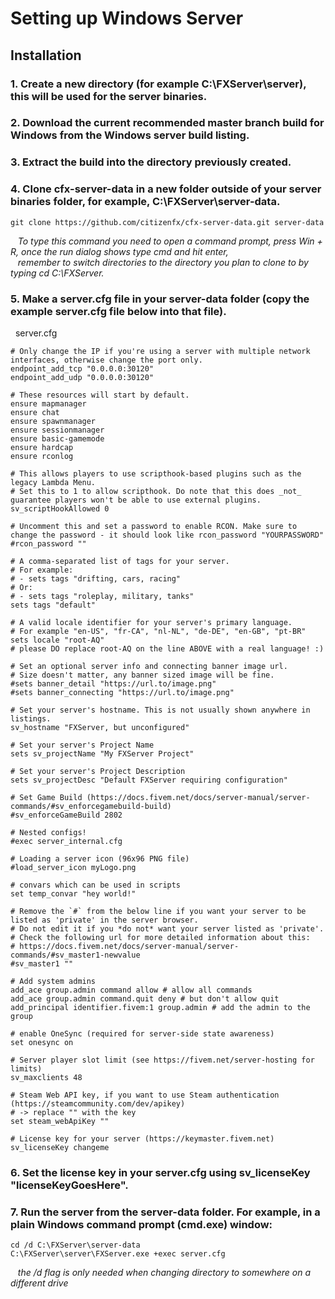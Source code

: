 # Setting up Windows Server
## Installation
### 1. Create a new directory (for example C:\FXServer\server), this will be used for the server binaries.
### 2. Download the current recommended master branch build for Windows from the Windows server build listing.
### 3. Extract the build into the directory previously created.
### 4. Clone cfx-server-data in a new folder outside of your server binaries folder, for example, C:\FXServer\server-data.
```
git clone https://github.com/citizenfx/cfx-server-data.git server-data
```
&nbsp;&nbsp; *To type this command you need to open a command prompt, press Win + R, once the run dialog shows type cmd and hit enter,<br/>*
&nbsp;&nbsp; *remember to switch directories to the directory you plan to clone to by typing cd C:\FXServer.*
### 5. Make a server.cfg file in your server-data folder (copy the example server.cfg file below into that file).<br/>
&nbsp;&nbsp;server.cfg
```
# Only change the IP if you're using a server with multiple network interfaces, otherwise change the port only.
endpoint_add_tcp "0.0.0.0:30120"
endpoint_add_udp "0.0.0.0:30120"

# These resources will start by default.
ensure mapmanager
ensure chat
ensure spawnmanager
ensure sessionmanager
ensure basic-gamemode
ensure hardcap
ensure rconlog

# This allows players to use scripthook-based plugins such as the legacy Lambda Menu.
# Set this to 1 to allow scripthook. Do note that this does _not_ guarantee players won't be able to use external plugins.
sv_scriptHookAllowed 0

# Uncomment this and set a password to enable RCON. Make sure to change the password - it should look like rcon_password "YOURPASSWORD"
#rcon_password ""

# A comma-separated list of tags for your server.
# For example:
# - sets tags "drifting, cars, racing"
# Or:
# - sets tags "roleplay, military, tanks"
sets tags "default"

# A valid locale identifier for your server's primary language.
# For example "en-US", "fr-CA", "nl-NL", "de-DE", "en-GB", "pt-BR"
sets locale "root-AQ" 
# please DO replace root-AQ on the line ABOVE with a real language! :)

# Set an optional server info and connecting banner image url.
# Size doesn't matter, any banner sized image will be fine.
#sets banner_detail "https://url.to/image.png"
#sets banner_connecting "https://url.to/image.png"

# Set your server's hostname. This is not usually shown anywhere in listings.
sv_hostname "FXServer, but unconfigured"

# Set your server's Project Name
sets sv_projectName "My FXServer Project"

# Set your server's Project Description
sets sv_projectDesc "Default FXServer requiring configuration"

# Set Game Build (https://docs.fivem.net/docs/server-manual/server-commands/#sv_enforcegamebuild-build)
#sv_enforceGameBuild 2802

# Nested configs!
#exec server_internal.cfg

# Loading a server icon (96x96 PNG file)
#load_server_icon myLogo.png

# convars which can be used in scripts
set temp_convar "hey world!"

# Remove the `#` from the below line if you want your server to be listed as 'private' in the server browser.
# Do not edit it if you *do not* want your server listed as 'private'.
# Check the following url for more detailed information about this:
# https://docs.fivem.net/docs/server-manual/server-commands/#sv_master1-newvalue
#sv_master1 ""

# Add system admins
add_ace group.admin command allow # allow all commands
add_ace group.admin command.quit deny # but don't allow quit
add_principal identifier.fivem:1 group.admin # add the admin to the group

# enable OneSync (required for server-side state awareness)
set onesync on

# Server player slot limit (see https://fivem.net/server-hosting for limits)
sv_maxclients 48

# Steam Web API key, if you want to use Steam authentication (https://steamcommunity.com/dev/apikey)
# -> replace "" with the key
set steam_webApiKey ""

# License key for your server (https://keymaster.fivem.net)
sv_licenseKey changeme
```
### 6. Set the license key in your server.cfg using sv_licenseKey "licenseKeyGoesHere".
### 7. Run the server from the server-data folder. For example, in a plain Windows command prompt (cmd.exe) window:
```
cd /d C:\FXServer\server-data
C:\FXServer\server\FXServer.exe +exec server.cfg
```
&nbsp;&nbsp; *the /d flag is only needed when changing directory to somewhere on a different drive*